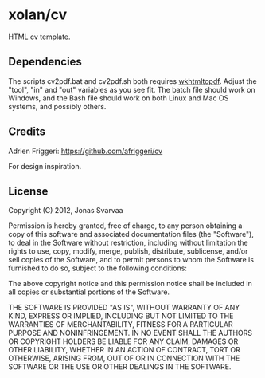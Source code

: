 # xolan/cv

HTML cv template.

## Dependencies

The scripts cv2pdf.bat and cv2pdf.sh both requires [wkhtmltopdf](http://code.google.com/p/wkhtmltopdf/). Adjust the "tool", "in" and "out" variables as you see fit. The batch file should work on Windows, and the Bash file should work on both Linux and Mac OS systems, and possibly others.

## Credits

Adrien Friggeri: https://github.com/afriggeri/cv

For design inspiration.

## License

Copyright (C) 2012, Jonas Svarvaa

Permission is hereby granted, free of charge, to any person obtaining a copy of this software and associated documentation files (the "Software"), to deal in the Software without restriction, including without limitation the rights to use, copy, modify, merge, publish, distribute, sublicense, and/or sell copies of the Software, and to permit persons to whom the Software is furnished to do so, subject to the following conditions:

The above copyright notice and this permission notice shall be included in all copies or substantial portions of the Software.

THE SOFTWARE IS PROVIDED "AS IS", WITHOUT WARRANTY OF ANY KIND, EXPRESS OR IMPLIED, INCLUDING BUT NOT LIMITED TO THE WARRANTIES OF MERCHANTABILITY, FITNESS FOR A PARTICULAR PURPOSE AND NONINFRINGEMENT. IN NO EVENT SHALL THE AUTHORS OR COPYRIGHT HOLDERS BE LIABLE FOR ANY CLAIM, DAMAGES OR OTHER LIABILITY, WHETHER IN AN ACTION OF CONTRACT, TORT OR OTHERWISE, ARISING FROM, OUT OF OR IN CONNECTION WITH THE SOFTWARE OR THE USE OR OTHER DEALINGS IN THE SOFTWARE.
